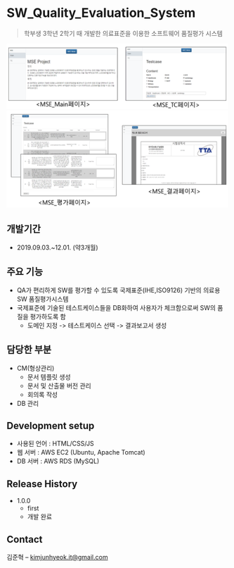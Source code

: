 # SW_Quality_Evaluation_System
> 학부생 3학년 2학기 때 개발한 의료표준을 이용한 소프트웨어 품질평가 시스템

![](readme-img/header.png)
![](readme-img/header2.png)

## 개발기간
* 2019.09.03.~12.01. (약3개월)


## 주요 기능
* QA가 편리하게 SW를 평가할 수 있도록 국제표준(IHE,ISO9126) 기반의 의료용 SW 품질평가시스템 
* 국제표준에 기술된 테스트케이스들을 DB화하여 사용자가 체크함으로써 SW의 품질을 평가하도록 함
    * 도메인 지정 -> 테스트케이스 선택 -> 결과보고서 생성


## 담당한 부분
* CM(형상관리)
    * 문서 템플릿 생성
    * 문서 및 산출물 버전 관리
	 * 회의록 작성
 * DB 관리 


## Development setup
* 사용된 언어 : HTML/CSS/JS
* 웹 서버 : AWS EC2 (Ubuntu, Apache Tomcat)
* DB 서버 : AWS RDS (MySQL)


## Release History

* 1.0.0
    * first
    * 개발 완료


## Contact

김준혁 – kimjunhyeok.it@gmail.com
